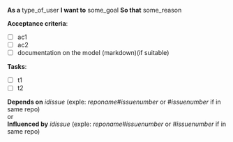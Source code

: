 __As a__ type_of_user 
__I want to__ some_goal
__So that__ some_reason

__Acceptance criteria__:
* [ ] ac1
* [ ] ac2
* [ ] documentation on the model (markdown)(if suitable)

__Tasks__:
* [ ] t1
* [ ] t2

__Depends on__ _idissue_ (exple: _reponame_#_issuenumber_ or #_issuenumber_ if in same repo) <br/>
or <br/>
__Influenced by__ _idissue_ (exple: _reponame_#_issuenumber_ or #_issuenumber_ if in same repo) <br/>
